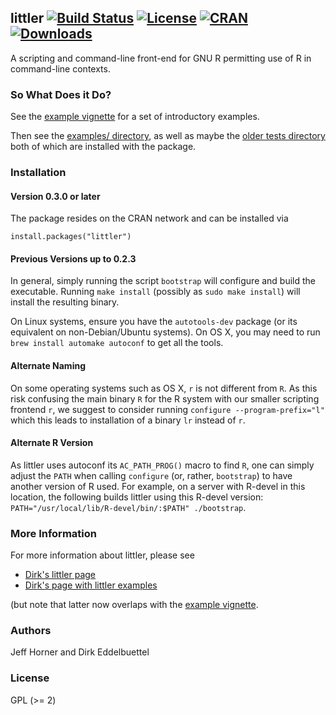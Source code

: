 ## littler [![Build Status](https://travis-ci.org/eddelbuettel/littler.png)](https://travis-ci.org/eddelbuettel/littler)    [![License](http://img.shields.io/badge/license-GPL%20%28%3E=%202%29-brightgreen.svg?style=flat)](http://www.gnu.org/licenses/gpl-2.0.html) [![CRAN](http://www.r-pkg.org/badges/version/littler)](http://cran.rstudio.com/package=littler) [![Downloads](http://cranlogs.r-pkg.org/badges/littler?color=brightgreen)](http://www.r-pkg.org/pkg/littler)

A scripting and command-line front-end for GNU R permitting use of R in
command-line contexts.

### So What Does it Do?

See the
[example vignette](https://cran.rstudio.com/web/packages/littler/vignettes/littler-examples.html)
for a set of introductory examples.

Then see the
[examples/ directory](https://github.com/eddelbuettel/littler/tree/master/inst/examples),
as well as maybe the
[older tests directory](https://github.com/eddelbuettel/littler/tree/master/inst/script-tests)
both of which are installed with the package.

### Installation

#### Version 0.3.0 or later

The package resides on the CRAN network and can be installed via

```
install.packages("littler")
```

#### Previous Versions up to 0.2.3 

In general, simply running the script `bootstrap` will configure and build the
executable. Running `make install` (possibly as `sudo make install`) will
install the resulting binary.

On Linux systems, ensure you have the `autotools-dev` package (or its
equivalent on non-Debian/Ubuntu systems).  On OS X, you may need to run `brew
install automake autoconf` to get all the tools. 

#### Alternate Naming

On some operating systems such as OS X, `r` is not different from `R`.  As
this risk confusing the main binary `R` for the R system with our smaller
scripting frontend `r`, we suggest to consider running `configure
--program-prefix="l"` which this leads to installation of a binary `lr`
instead of `r`.

#### Alternate R Version

As littler uses autoconf its `AC_PATH_PROG()` macro to find `R`, one can
simply adjust the `PATH` when calling `configure` (or, rather, `bootstrap`)
to have another version of R used. For example, on a server with R-devel in
this location, the following builds littler using this R-devel version:
`PATH="/usr/local/lib/R-devel/bin/:$PATH" ./bootstrap`. 

### More Information

For more information about littler, please see

* [Dirk's littler page](http://dirk.eddelbuettel.com/code/littler.html)
* [Dirk's page with littler examples](http://dirk.eddelbuettel.com/code/littler.examples.html)

(but note that latter now overlaps with the
[example vignette](https://cran.rstudio.com/web/packages/littler/vignettes/littler-examples.html).

### Authors

Jeff Horner and Dirk Eddelbuettel

### License

GPL (>= 2)



